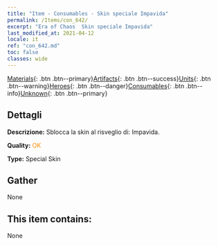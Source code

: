 ```yaml
---
title: "Item - Consumables - Skin speciale Impavida"
permalink: /Items/con_642/
excerpt: "Era of Chaos  Skin speciale Impavida"
last_modified_at: 2021-04-12
locale: it
ref: "con_642.md"
toc: false
classes: wide
---
```

 [Materials](/it/Items/){: .btn .btn--primary}[Artifacts](/it/Items/Artifacts/){: .btn .btn--success}[Units](/it/Items/Units/){: .btn .btn--warning}[Heroes](/it/Items/Heroes/){: .btn .btn--danger}[Consumables](/it/Items/Consumables/){: .btn .btn--info}[Unknown](/it/Items/Unknown/){: .btn .btn--primary}

## Dettagli
 **Descrizione:** Sblocca la skin al risveglio di: Impavida.

 **Quality:** <span style="color: #FF8C00">OK</span>

 **Type:** Special Skin

## Gather

  None

## This item contains:

  None

